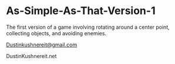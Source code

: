 # As-Simple-As-That-Version-1
The first version of a game involving rotating around a center point, collecting objects, and avoiding enemies.

Dustinkushnereit@gmail.com

DustinKushnereit.net